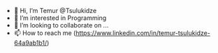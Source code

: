 - 👋 Hi, I’m Temur @Tsulukidze
- 👀 I’m interested in Programming
- 💞️ I’m looking to collaborate on ...
- 📫 How to reach me (https://www.linkedin.com/in/temur-tsulukidze-64a9ab1b1/)

<!---
Tsulukidze/Tsulukidze is a ✨ special ✨ repository because its `README.md` (this file) appears on your GitHub profile.
You can click the Preview link to take a look at your changes.
--->
